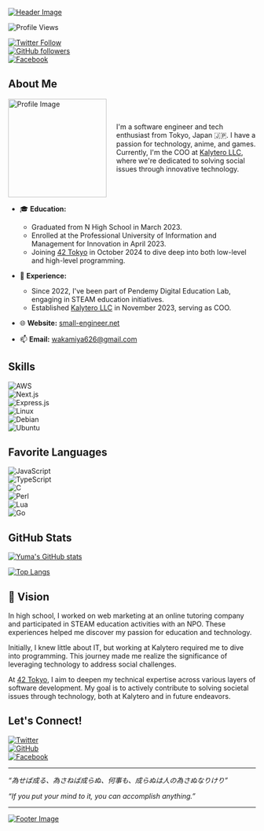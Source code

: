 [![Header Image](https://www.small-engineer.net/logo.webp)](https://github.com/small-engineer)

![Profile Views](https://komarev.com/ghpvc/?username=small-engineer&color=green)

[![Twitter Follow](https://img.shields.io/twitter/follow/WakamiyaYuma?style=social)](https://twitter.com/WakamiyaYuma)  
[![GitHub followers](https://img.shields.io/github/followers/small-engineer?style=social)](https://github.com/small-engineer)  
[![Facebook](https://img.shields.io/badge/Facebook-Profile-blue)](https://facebook.com/yuma.wakamiya)

## About Me

<div style="display: flex; align-items: center;">
  <img src="https://www.small-engineer.net/profile.webp" alt="Profile Image" width="200" style="margin-right: 20px;"/>
  <div>
    <p>I'm a software engineer and tech enthusiast from Tokyo, Japan 🇯🇵. I have a passion for technology, anime, and games. Currently, I'm the COO at <a href="https://kalytero.com">Kalytero LLC</a>, where we're dedicated to solving social issues through innovative technology.</p>
  </div>
</div>

- 🎓 **Education:**
  - Graduated from N High School in March 2023.
  - Enrolled at the Professional University of Information and Management for Innovation in April 2023.
  - Joining [42 Tokyo](https://42tokyo.jp/) in October 2024 to dive deep into both low-level and high-level programming.

- 💼 **Experience:**
  - Since 2022, I've been part of Pendemy Digital Education Lab, engaging in STEAM education initiatives.
  - Established [Kalytero LLC](https://www.kalytero.ne.jp) in November 2023, serving as COO.

- 🌐 **Website:** [small-engineer.net](https://www.small-engineer.net/)  
- 📫 **Email:** [wakamiya626@gmail.com](mailto:wakamiya626@gmail.com)

## Skills

![AWS](https://img.shields.io/badge/AWS-%23FF9900.svg?style=for-the-badge&logo=amazonwebservices&logoColor=white)  
![Next.js](https://img.shields.io/badge/Next.js-%23000000.svg?style=for-the-badge&logo=nextdotjs&logoColor=white)  
![Express.js](https://img.shields.io/badge/Express.js-%23404d59.svg?style=for-the-badge&logo=express&logoColor=white)  
![Linux](https://img.shields.io/badge/Linux-FCC624?style=for-the-badge&logo=linux&logoColor=black)  
![Debian](https://img.shields.io/badge/Debian-A81D33?style=for-the-badge&logo=debian&logoColor=white)  
![Ubuntu](https://img.shields.io/badge/Ubuntu-E95420?style=for-the-badge&logo=ubuntu&logoColor=white)

## Favorite Languages

![JavaScript](https://img.shields.io/badge/JavaScript-%23F7DF1E.svg?style=for-the-badge&logo=javascript&logoColor=black)  
![TypeScript](https://img.shields.io/badge/TypeScript-%23007ACC.svg?style=for-the-badge&logo=typescript&logoColor=white)  
![C](https://img.shields.io/badge/C-%2300599C.svg?style=for-the-badge&logo=c&logoColor=white)  
![Perl](https://img.shields.io/badge/Perl-%2339457E.svg?style=for-the-badge&logo=perl&logoColor=white)  
![Lua](https://img.shields.io/badge/Lua-%23002A9C.svg?style=for-the-badge&logo=lua&logoColor=white)  
![Go](https://img.shields.io/badge/Go-%2300ADD8.svg?style=for-the-badge&logo=go&logoColor=white)

## GitHub Stats

[![Yuma's GitHub stats](https://github-readme-stats.vercel.app/api?username=yourgithubusername&show_icons=true&theme=tokyonight)](https://github.com/yourgithubusername)

[![Top Langs](https://github-readme-stats.vercel.app/api/top-langs/?username=yourgithubusername&layout=compact&theme=tokyonight)](https://github.com/yourgithubusername)

## 🌟 Vision

In high school, I worked on web marketing at an online tutoring company and participated in STEAM education activities with an NPO. These experiences helped me discover my passion for education and technology.

Initially, I knew little about IT, but working at Kalytero required me to dive into programming. This journey made me realize the significance of leveraging technology to address social challenges.

At [42 Tokyo](https://42tokyo.jp/), I aim to deepen my technical expertise across various layers of software development. My goal is to actively contribute to solving societal issues through technology, both at Kalytero and in future endeavors.

## Let's Connect!

[![Twitter](https://img.shields.io/badge/Twitter-%231DA1F2.svg?style=for-the-badge&logo=Twitter&logoColor=white)](https://twitter.com/WakamiyaYuma)  
[![GitHub](https://img.shields.io/badge/GitHub-%2312100E.svg?style=for-the-badge&logo=github&logoColor=white)](https://github.com/small-engineer)  
[![Facebook](https://img.shields.io/badge/Facebook-%231877F2.svg?style=for-the-badge&logo=Facebook&logoColor=white)](https://facebook.com/yuma.wakamiya)

---

*“為せば成る、為さねば成らぬ、何事も、成らぬは人の為さぬなりけり”*

*“If you put your mind to it, you can accomplish anything.”*

---
[![Footer Image](https://www.small-engineer.net/banner.webp)](https://www.small-engineer.net/)
